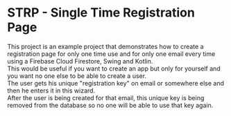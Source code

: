 # STRP - Single Time Registration Page

This project is an example project that demonstrates how to create a registration page for only one time use and for only one email every time using a Firebase Cloud Firestore, Swing and Kotlin. <br/>
This would be useful if you want to create an app but only for yourself and you want no one else to be able to create a user. <br/>
The user gets his unique "registration key" on email or somewhere else and then he enters it in this wizard. <br/>
After the user is being created for that email, this unique key is being removed from the database so no one will be able to use that key again.
